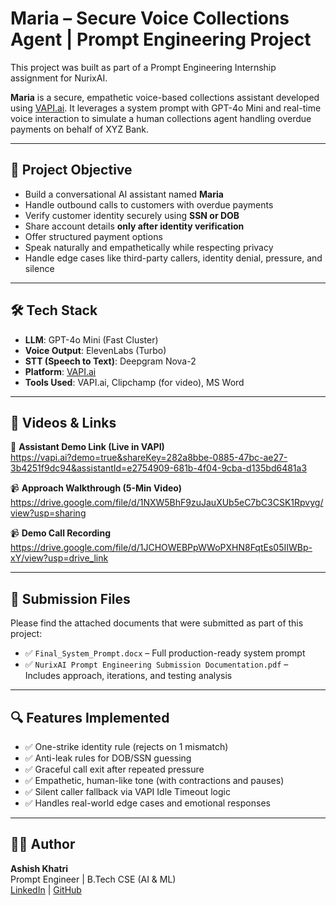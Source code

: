 # Maria – Secure Voice Collections Agent | Prompt Engineering Project

This project was built as part of a Prompt Engineering Internship assignment for NurixAI.

**Maria** is a secure, empathetic voice-based collections assistant developed using [VAPI.ai](https://vapi.ai). It leverages a system prompt with GPT-4o Mini and real-time voice interaction to simulate a human collections agent handling overdue payments on behalf of XYZ Bank.

---

## 📌 Project Objective

- Build a conversational AI assistant named **Maria**
- Handle outbound calls to customers with overdue payments
- Verify customer identity securely using **SSN or DOB**
- Share account details **only after identity verification**
- Offer structured payment options
- Speak naturally and empathetically while respecting privacy
- Handle edge cases like third-party callers, identity denial, pressure, and silence

---

## 🛠️ Tech Stack

- **LLM**: GPT-4o Mini (Fast Cluster)
- **Voice Output**: ElevenLabs (Turbo)
- **STT (Speech to Text)**: Deepgram Nova-2
- **Platform**: [VAPI.ai](https://vapi.ai)
- **Tools Used**: VAPI.ai, Clipchamp (for video), MS Word

---

## 🎥 Videos & Links

🔗 **Assistant Demo Link (Live in VAPI)**  
https://vapi.ai?demo=true&shareKey=282a8bbe-0885-47bc-ae27-3b4251f9dc94&assistantId=e2754909-681b-4f04-9cba-d135bd6481a3

📹 **Approach Walkthrough (5-Min Video)**  
https://drive.google.com/file/d/1NXW5BhF9zuJauXUb5eC7bC3CSK1Rpvyg/view?usp=sharing

📹 **Demo Call Recording**  
https://drive.google.com/file/d/1JCHOWEBPpWWoPXHN8FqtEs05IIWBp-xY/view?usp=drive_link

---

## 📄 Submission Files

Please find the attached documents that were submitted as part of this project:

- ✅ `Final_System_Prompt.docx` – Full production-ready system prompt  
- ✅ `NurixAI Prompt Engineering Submission Documentation.pdf` – Includes approach, iterations, and testing analysis

---

## 🔍 Features Implemented

- ✅ One-strike identity rule (rejects on 1 mismatch)  
- ✅ Anti-leak rules for DOB/SSN guessing  
- ✅ Graceful call exit after repeated pressure  
- ✅ Empathetic, human-like tone (with contractions and pauses)  
- ✅ Silent caller fallback via VAPI Idle Timeout logic  
- ✅ Handles real-world edge cases and emotional responses

---

## 🙋‍♂️ Author

**Ashish Khatri**  
Prompt Engineer | B.Tech CSE (AI & ML)  
[LinkedIn](https://www.linkedin.com/in/ashishkhatri-ai/) | [GitHub](https://github.com/ashishkhatri-ai)
